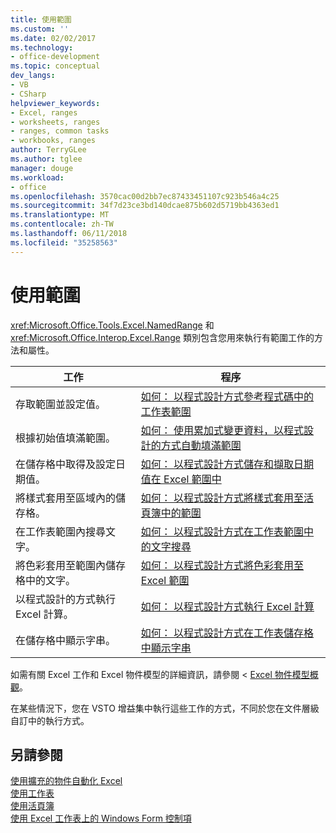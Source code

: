 ```yaml
---
title: 使用範圍
ms.custom: ''
ms.date: 02/02/2017
ms.technology:
- office-development
ms.topic: conceptual
dev_langs:
- VB
- CSharp
helpviewer_keywords:
- Excel, ranges
- worksheets, ranges
- ranges, common tasks
- workbooks, ranges
author: TerryGLee
ms.author: tglee
manager: douge
ms.workload:
- office
ms.openlocfilehash: 3570cac00d2bb7ec87433451107c923b546a4c25
ms.sourcegitcommit: 34f7d23ce3bd140dcae875b602d5719bb4363ed1
ms.translationtype: MT
ms.contentlocale: zh-TW
ms.lasthandoff: 06/11/2018
ms.locfileid: "35258563"
---
```

# <a name="work-with-ranges"></a>使用範圍
  <xref:Microsoft.Office.Tools.Excel.NamedRange> 和 <xref:Microsoft.Office.Interop.Excel.Range> 類別包含您用來執行有範圍工作的方法和屬性。  
  
|工作|程序|  
|----------|---------------|  
|存取範圍並設定值。|[如何： 以程式設計方式參考程式碼中的工作表範圍](../vsto/how-to-programmatically-refer-to-worksheet-ranges-in-code.md)|  
|根據初始值填滿範圍。|[如何： 使用累加式變更資料，以程式設計的方式自動填滿範圍](../vsto/how-to-programmatically-automatically-fill-ranges-with-incrementally-changing-data.md)|  
|在儲存格中取得及設定日期值。|[如何： 以程式設計方式儲存和擷取日期值在 Excel 範圍中](../vsto/how-to-programmatically-store-and-retrieve-date-values-in-excel-ranges.md)|  
|將樣式套用至區域內的儲存格。|[如何： 以程式設計方式將樣式套用至活頁簿中的範圍](../vsto/how-to-programmatically-apply-styles-to-ranges-in-workbooks.md)|  
|在工作表範圍內搜尋文字。|[如何： 以程式設計方式在工作表範圍中的文字搜尋](../vsto/how-to-programmatically-search-for-text-in-worksheet-ranges.md)|  
|將色彩套用至範圍內儲存格中的文字。|[如何： 以程式設計方式將色彩套用至 Excel 範圍](../vsto/how-to-programmatically-apply-color-to-excel-ranges.md)|  
|以程式設計的方式執行 Excel 計算。|[如何： 以程式設計方式執行 Excel 計算](../vsto/how-to-programmatically-run-excel-calculations-programmatically.md)|  
|在儲存格中顯示字串。|[如何： 以程式設計方式在工作表儲存格中顯示字串](../vsto/how-to-programmatically-display-a-string-in-a-worksheet-cell.md)|  
  
 如需有關 Excel 工作和 Excel 物件模型的詳細資訊，請參閱 < [Excel 物件模型概觀](../vsto/excel-object-model-overview.md)。  
  
 在某些情況下，您在 VSTO 增益集中執行這些工作的方式，不同於您在文件層級自訂中的執行方式。  
  
## <a name="see-also"></a>另請參閱  
 [使用擴充的物件自動化 Excel](../vsto/automating-excel-by-using-extended-objects.md)   
 [使用工作表](../vsto/working-with-worksheets.md)   
 [使用活頁簿](../vsto/working-with-workbooks.md)   
 [使用 Excel 工作表上的 Windows Form 控制項](../vsto/using-windows-forms-controls-on-excel-worksheets.md)  
  
  